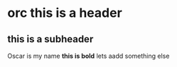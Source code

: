 # orc this is a header
## this is a subheader
Oscar is my name
**this is bold**
lets aadd something else
